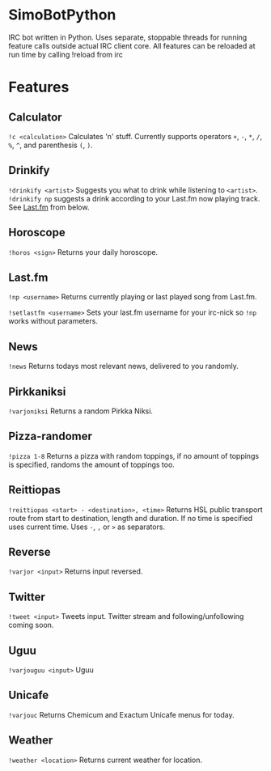 SimoBotPython
=============

IRC bot written in Python. Uses separate, stoppable threads for running feature calls outside actual IRC client core. All features can be reloaded at run time by calling !reload from irc


Features
========

Calculator
-------
`!c <calculation>` Calculates 'n' stuff. Currently supports operators `+`, `-`, `*`, `/`, `%`, `^`, and parenthesis `(`, `)`.

Drinkify
-------
`!drinkify <artist>` Suggests you what to drink while listening to `<artist>`. `!drinkify np` suggests a drink according to your Last.fm now playing track. See [Last.fm](#lastfm) from below.

Horoscope
-----

`!horos <sign>` Returns your daily horoscope.

Last.fm
-------

`!np <username>` Returns currently playing or last played song from Last.fm.

`!setlastfm <username>` Sets your last.fm username for your irc-nick so `!np` works without parameters.

News
----

`!news` Returns todays most relevant news, delivered to you randomly.

Pirkkaniksi
-----------

`!varjoniksi` Returns a random Pirkka Niksi.

Pizza-randomer
--------------

`!pizza 1-8` Returns a pizza with random toppings, if no amount of toppings is specified, randoms the amount of toppings too.

Reittiopas
----------

`!reittiopas <start> - <destination>, <time>` Returns HSL public transport route from start to destination, length and duration. If no time is specified uses current time. Uses `-`, `,` or `>` as separators.

Reverse
-------

`!varjor <input>` Returns input reversed.

Twitter
-------

`!tweet <input>` Tweets input. Twitter stream and following/unfollowing coming soon.

Uguu
----

`!varjouguu <input>` Uguu

Unicafe
-------

`!varjouc` Returns Chemicum and Exactum Unicafe menus for today.


Weather
-------

`!weather <location>` Returns current weather for location.

